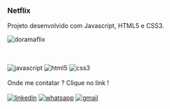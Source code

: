 ### Netflix

Projeto desenvolvido com Javascript, HTML5 e CSS3. 

![doramaflix](https://user-images.githubusercontent.com/53497771/218439540-fd58f28b-c789-43a6-8826-2f79e61d6683.jpg)

<br><br>
![javascript](https://user-images.githubusercontent.com/53497771/213576192-033181d3-98d1-449b-b4e7-fb3b5067b32f.png)
![html5](https://user-images.githubusercontent.com/53497771/213577497-5b8fdbcd-12a8-4323-b7e2-0e3d4faab58b.png)
![css3](https://user-images.githubusercontent.com/53497771/213577495-b2714ee6-fb46-4a4f-8192-cc442ad38b2d.png)<br><br>
Onde me contatar ? Clique no link !<br><br>
<a href="https://www.linkedin.com/in/amadeuanjos/" title="linkedin" target="_blank">![linkedin](https://user-images.githubusercontent.com/53497771/213577488-615a5d8a-b427-47ad-b6f6-1963425da998.png)</a>
<a href="https://wa.me/5511995541499?text=Ol%C3%A1+Amadeu+%21+Tudo+bem+%3F " title="whatsapp" target="_blank">![whatsapp](https://user-images.githubusercontent.com/53497771/213577492-6f162d90-6d36-413b-9519-2b9493183989.png)</a>
<a href="mailto:anjosbarrosclean@gmail.com" title="email" target="_blank">![gmail](https://user-images.githubusercontent.com/53497771/213577493-b6941204-4a82-4a12-a6cb-e371a8dd026f.png)</a>
